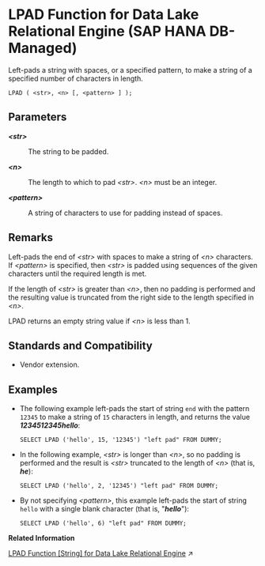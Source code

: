<!-- loio64302f89b4d04a0fae9e59e8530f27fe -->

# LPAD Function for Data Lake Relational Engine \(SAP HANA DB-Managed\)

Left-pads a string with spaces, or a specified pattern, to make a string of a specified number of characters in length.



```
LPAD ( <str>, <n> [, <pattern> ] );
```



<a name="loio64302f89b4d04a0fae9e59e8530f27fe__section_t1z_mvg_trb"/>

## Parameters


<dl>
<dt><b>

*<str\>*

</b></dt>
<dd>

The string to be padded.



</dd><dt><b>

*<n\>*

</b></dt>
<dd>

The length to which to pad *<str\>*. *<n\>* must be an integer.



</dd><dt><b>

*<pattern\>*

</b></dt>
<dd>

A string of characters to use for padding instead of spaces.



</dd>
</dl>



<a name="loio64302f89b4d04a0fae9e59e8530f27fe__section_m3n_nvg_trb"/>

## Remarks

Left-pads the end of *<str\>* with spaces to make a string of *<n\>* characters. If *<pattern\>* is specified, then *<str\>* is padded using sequences of the given characters until the required length is met.

If the length of *<str\>* is greater than *<n\>*, then no padding is performed and the resulting value is truncated from the right side to the length specified in *<n\>*.

LPAD returns an empty string value if *<n\>* is less than 1.



<a name="loio64302f89b4d04a0fae9e59e8530f27fe__section_slg_mqh_trb"/>

## Standards and Compatibility

-   Vendor extension.




<a name="loio64302f89b4d04a0fae9e59e8530f27fe__section_fbc_qvg_trb"/>

## Examples

-   The following example left-pads the start of string `end` with the pattern `12345` to make a string of `15` characters in length, and returns the value ***1234512345hello***:

    ```
    SELECT LPAD ('hello', 15, '12345') "left pad" FROM DUMMY;
    ```

-   In the following example, *<str\>* is longer than *<n\>*, so no padding is performed and the result is *<str\>* truncated to the length of *<n\>* \(that is, ***he***\):

    ```
    SELECT LPAD ('hello', 2, '12345') "left pad" FROM DUMMY;
    ```

-   By not specifying *<pattern\>*, this example left-pads the start of string `hello` with a single blank character \(that is, "***hello***"\):

    ```
    SELECT LPAD ('hello', 6) "left pad" FROM DUMMY;
    ```


**Related Information**  


[LPAD Function \[String\] for Data Lake Relational Engine](https://help.sap.com/viewer/19b3964099384f178ad08f2d348232a9/2024_3_QRC/en-US/7bf4b4293b56487bbabf9c2f3d01b364.html "Left-pads a string with spaces, or a specified pattern, to make a string of a specified number of characters in length.") :arrow_upper_right:

